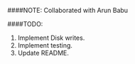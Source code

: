 ####NOTE: 
Collaborated with Arun Babu

####TODO:
1. Implement Disk writes.
2. Implement testing.
3. Update README.

